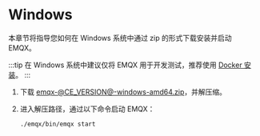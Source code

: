 # Windows

本章节将指导您如何在 Windows 系统中通过 zip 的形式下载安装并启动 EMQX。

:::tip
在 Windows 系统中建议仅将 EMQX 用于开发测试，推荐使用 [Docker 安装](./install-docker.md)。
:::

1. 下载 [emqx-@CE_VERSION@-windows-amd64.zip](https://www.emqx.com/zh/downloads/broker/@CE_VERSION@/emqx-@CE_VERSION@-windows-amd64.zip)，并解压缩。

2. 进入解压路径，通过以下命令启动 EMQX：

   ```bash
   ./emqx/bin/emqx start
   ```

